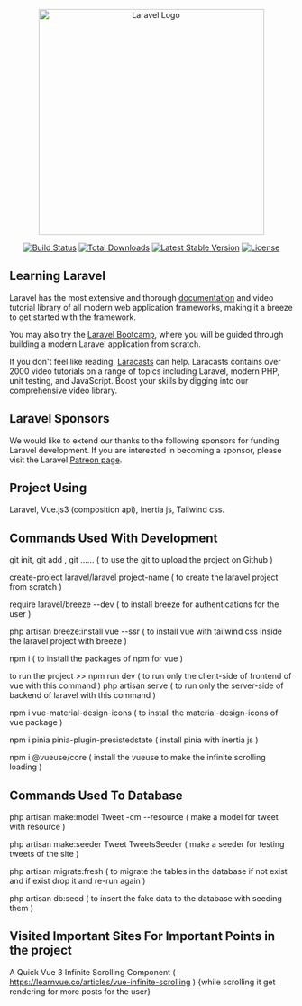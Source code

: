 <p align="center"><a href="https://laravel.com" target="_blank"><img src="https://raw.githubusercontent.com/laravel/art/master/logo-lockup/5%20SVG/2%20CMYK/1%20Full%20Color/laravel-logolockup-cmyk-red.svg" width="400" alt="Laravel Logo"></a></p>

<p align="center">
<a href="https://github.com/laravel/framework/actions"><img src="https://github.com/laravel/framework/workflows/tests/badge.svg" alt="Build Status"></a>
<a href="https://packagist.org/packages/laravel/framework"><img src="https://img.shields.io/packagist/dt/laravel/framework" alt="Total Downloads"></a>
<a href="https://packagist.org/packages/laravel/framework"><img src="https://img.shields.io/packagist/v/laravel/framework" alt="Latest Stable Version"></a>
<a href="https://packagist.org/packages/laravel/framework"><img src="https://img.shields.io/packagist/l/laravel/framework" alt="License"></a>
</p>

## Learning Laravel

Laravel has the most extensive and thorough [documentation](https://laravel.com/docs) and video tutorial library of all modern web application frameworks, making it a breeze to get started with the framework.

You may also try the [Laravel Bootcamp](https://bootcamp.laravel.com), where you will be guided through building a modern Laravel application from scratch.

If you don't feel like reading, [Laracasts](https://laracasts.com) can help. Laracasts contains over 2000 video tutorials on a range of topics including Laravel, modern PHP, unit testing, and JavaScript. Boost your skills by digging into our comprehensive video library.

## Laravel Sponsors

We would like to extend our thanks to the following sponsors for funding Laravel development. If you are interested in becoming a sponsor, please visit the Laravel [Patreon page](https://patreon.com/taylorotwell).


## Project Using
Laravel, Vue.js3 (composition api), Inertia js, Tailwind css.

## Commands Used With Development

git init, git add , git ...... ( to use the git to upload the project on Github )

create-project laravel/laravel project-name ( to create the laravel project from scratch )

require laravel/breeze --dev ( to install breeze for authentications for the user )

php artisan breeze:install vue --ssr ( to install vue with tailwind css inside the laravel project with breeze )

npm i ( to install the packages of npm for vue )

to run the project >>
    npm run dev ( to run only the client-side of frontend of vue with this command )
    php artisan serve ( to run only the server-side of backend of laravel with this command )

npm i vue-material-design-icons ( to install the material-design-icons of vue package )

npm i pinia pinia-plugin-presistedstate ( install pinia with inertia js )

npm i @vueuse/core ( install the vueuse to make the infinite scrolling loading )


## Commands Used To Database

php artisan make:model Tweet -cm --resource ( make a model for tweet with resource )

php artisan make:seeder Tweet TweetsSeeder ( make a seeder for testing tweets of the site )

php artisan migrate:fresh ( to migrate the tables in the database if not exist and if exist drop it and re-run again )

php artisan db:seed ( to insert the fake data to the database with seeding them )
## Visited Important Sites For Important Points in the project

A Quick Vue 3 Infinite Scrolling Component ( https://learnvue.co/articles/vue-infinite-scrolling ) {while scrolling it get rendering for more posts for the user}
